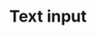 ---
layout: pattern.njk
tags: 
    - mobile_fr
    - mobile_components_fr
    - page
key: text-input-mobile_fr
title: Text input
parent: components-mobile_fr
image: mobile/overview/text-input.webp
keywords: text input, text field, textfield
order: 190
availablelanguages: 
    - de
    - en
---